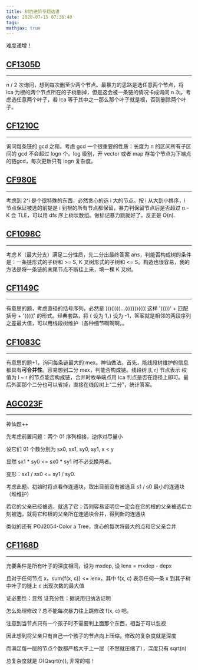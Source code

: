 ```yaml
---
title: 树的进阶专题选讲
date: 2020-07-15 07:36:40
tags: 
mathjax: true
---
```


难度递增！

## [CF1305D](https://codeforces.com/problemset/problem/1305/D)
-----

n / 2 次询问，想到每次删至少两个节点。最暴力的思路是选任意两个节点，将 lca 为根的两个节点所在的子树删掉，但是这会被一条链的情况卡成询问 n 次。考虑选任意两个叶子，若 lca 等于其中之一那么那个叶子就是根，否则删除两个叶子。

## [CF1210C](https://codeforces.com/problemset/problem/1210/C)
-----

询问每条链的 gcd 之和。考虑 gcd 一个很重要的性质：长度为 n 的区间所有子区间的 gcd 不会超过 logn 个。log 级别，开 vector 或者 map 存每个节点为下端点的链gcd，每次更新只有 logn 复杂度。

## [CF980E](https://codeforces.com/problemset/problem/980/E)
-----

考虑到 2^i 是个很特殊的东西，必然贪心的选 i 大的节点。按 i 从大到小排序，i 节点保证被选的前提是 i 到根的所有节点都保留，暴力判保留节点后是否超过 n - K 会 TLE，可以用 dfs 序上树状数组。做标记暴力跳就好了，反正是 O(n).

## [CF1098C](https://codeforces.com/problemset/problem/1098/C)
-----

考虑 K（最大分支）满足二分性质，先二分出最终答案 ans，判能否构成树的条件是：一条链形式的子树和 >= S, K 叉树形式的子树和 <= S。构造也很容易，我的方法是将一条链的末尾节点不断挂上来，填一棵 K 叉树。

## [CF1149C](https://codeforces.com/contest/1149/problem/C)
-----

有意思的题，考虑直径的括号序列，必然是 )))())))...(((((()(((( 这样 ')))))' + 匹配括号 + '(((((' 的形式。经典套路，将 ( 设为 1，) 设为 -1，答案就是相邻的两段序列之差最大值，可以用线段树维护（各种细节啊啊啊。。

## [CF1083C](https://codeforces.com/contest/1083/problem/C)
-----

有意思的题+1，询问每条链最大的 mex。神仙做法。首先，能线段树维护的信息都具有**可合并性**。容易想到二分 mex，判能否构成链。线段树 [l, r] 节点表示 权值为 l ~ r 的节点能否构成链，合并时枚举端点用 lca 判点是否在路径上即可。最后外面那个二分也可以省掉，直接在线段树上“二分”，统计答案。

## [AGC023F](https://atcoder.jp/contests/agc023/tasks/agc023_f)
-----

神仙题++

先考虑前置问题：两个 01 序列相接，逆序对尽量小

设它们 01 个数分别为 sx0, sx1, sy0, sy1, x < y

显然 sx1 * sy0 <= sx0 * sy1 时不必交换两者。

变形：sx1 / sx0 <= sy1 / sy0.

考虑此题，初始时将点看作连通块，取出目前没有被选且 s1 / s0 最小的连通块（堆维护）

若它的父亲已经被选，就选了它；否则容易证明它一定会在它的根的父亲被选后立刻被选，就将它和根的父亲所在连通块合并，得到新的连通块

类似的还有 POJ2054-Color a Tree，贪心的每次将最大的点和它父亲合并

## [CF1168D](https://codeforces.com/contest/1168/problem/d)
----

充要条件是所有叶子的深度相同，设为 mxdep, 设 lenx = mxdep - depx

且对于任何节点 x，sum{f(x, c)} <= lenx，其中 f(x, c) 表示任何一条 x 到其子树中叶子的链上 c 出现次数的最大值

证必要性：显然       证充分性：据说用归纳法证明


怎么处理修改？总不能每次暴力往上跳修改 f(x, c) 吧。

注意到当节点只有一个孩子时不需要判上面那个东西，相当于可以忽视

因此想到将父亲只有自己一个孩子的节点向上压缩，修改的复杂度就是深度

而满足每一层的节点个数都严格大于上一层（不然就压缩了），深度只有 sqrt(n)

总复杂度就是 O(Qsqrt(n)), 非常的喵！